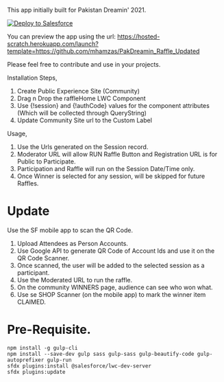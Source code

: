 This app initially built for Pakistan Dreamin' 2021.

<a href="https://githubsfdeploy.herokuapp.com">
  <img alt="Deploy to Salesforce"
       src="https://raw.githubusercontent.com/afawcett/githubsfdeploy/master/deploy.png">
</a>

You can preview the app using the url: https://hosted-scratch.herokuapp.com/launch?template=https://github.com/mhamzas/PakDreamin_Raffle_Updated

Please feel free to contribute and use in your projects.

Installation Steps, 
1. Create Public Experience Site (Community)
2. Drag n Drop the raffleHome LWC Component
3. Use {!session} and {!authCode} values for the component attributes (Which will be collected through QueryString)
4. Update Community Site url to the Custom Label

Usage,
1. Use the Urls generated on the Session record.
2. Moderator URL will allow RUN Raffle Button and Registration URL is for Public to Participate.
3. Participation and Raffle will run on the Session Date/Time only.
4. Once Winner is selected for any session, will be skipped for future Raffles.

# Update
Use the SF mobile app to scan the QR Code.
1. Upload Attendees as Person Accounts.
2. Use Google API to generate QR Code of Account Ids and use it on the QR Code Scanner.
3. Once scanned, the user will be added to the selected session as a participant.
4. Use the Moderated URL to run the raffle.
5. On the community WINNERS page, audience can see who won what.
6. Use se SHOP Scanner (on the mobile app) to mark the winner item CLAIMED.

# Pre-Requisite.
```
npm install -g gulp-cli
npm install --save-dev gulp sass gulp-sass gulp-beautify-code gulp-autoprefixer gulp-run
sfdx plugins:install @salesforce/lwc-dev-server
sfdx plugins:update
```
